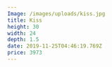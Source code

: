 ```yaml
---
Image: /images/uploads/kiss.jpg
title: Kiss
height: 30
width: 24
depth: 1.5
date: 2019-11-25T04:46:19.769Z
price: 3973
---
```



